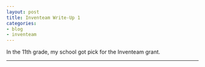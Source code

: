 ```yaml
---
layout: post
title: Inventeam Write-Up 1
categories:
- blog
- inventeam
---
```


In the 11th grade, my school got pick for the Inventeam grant.

---
